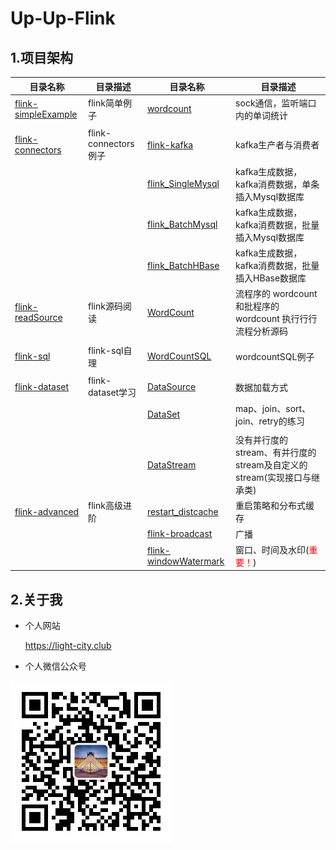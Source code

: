 # Up-Up-Flink

## 1.项目架构

| 目录名称 | 目录描述 | 目录名称    | 目录描述                                   |
| ----------- | ------------------------------------------ | ------------------------------------------ | ------------------------------------------ |
| [flink-simpleExample](./flink-simpleExample) | flink简单例子 | [wordcount](./flink-simpleExample/wordcount) | sock通信，监听端口内的单词统计             |
|  | |  |  |
| [flink-connectors](./flink-connectors) | flink-connectors例子 | [flink-kafka](./flink-connectors/flink-kafka) | kafka生产者与消费者 |
|  |  | [flink_SingleMysql](./flink-connectors/flink_SingleMysql) | kafka生成数据，kafka消费数据，单条插入Mysql数据库 |
|  |  | [flink_BatchMysql](./flink-connectors/flink_BatchMysql) | kafka生成数据，kafka消费数据，批量插入Mysql数据库 |
|  |  | [flink_BatchHBase](./flink-connectors/flink_BatchHBase) | kafka生成数据，kafka消费数据，批量插入HBase数据库 |
| [flink-readSource](./flink-readSource) | flink源码阅读 | [WordCount](./flink-readSource/wordcount) | 流程序的 wordcount 和批程序的 wordcount 执行行行流程分析源码 |
|  |  |  |  |
| [flink-sql](./flink-sql) | flink-sql自理 | [WordCountSQL](./flink-sql/WordCountSQL) | wordcountSQL例子 |
|  |  |  |  |
| [flink-dataset](./flink-dataset) | flink-dataset学习 | [DataSource](./flink-dataset/DataSource) | 数据加载方式 |
|  |  | [DataSet](./flink-dataset/DataSet) | map、join、sort、join、retry的练习 |
|  |  | | |
|  |  | [DataStream](./flink-stream/datastream) |没有并行度的stream、有并行度的stream及自定义的stream(实现接口与继承类) |
| [flink-advanced](./flink-advanced)           | flink高级进阶 | [restart_distcache](./flink-advanced/restart_distcache) |重启策略和分布式缓存 |
|  | | [flink-broadcast](./flink-advanced/flink-broadcast) |广播 |
| | | [flink-windowWatermark](./flink-advanced/flink-windowWatermark) |窗口、时间及水印(<font style="color:red">重要！</font>) |





## 2.关于我

- 个人网站

    https://light-city.club
- 个人微信公众号

![wechat](./img/wechat.jpg)
